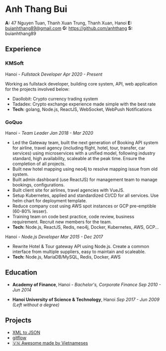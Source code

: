 # Anh Thang Bui

**A:** 47 Nguyen Tuan, Thanh Xuan Trung, Thanh Xuan, Hanoi
**E:** <buianhthang89@gmail.com>
**G:** <https://github.com/anhthang> 
**S:** buianhthang89

## Experience

### KMSoft
Hanoi - *Fullstack Developer*
*Apr 2020 - Present*

Working as fullstack developer, building core system, API, web application for the projects involved below:

* Daollobit: Crypto currency trading system
* Tadadex: Crypto exchange experience made simple with the best rate
* **Tech:** golang, Node.js, ReactJS, WebSocket, WebPush Notifications

### GoQuo
Hanoi - *Team Leader*
*Jan 2018 - Mar 2020*

* Led the Gateway team, built the next generation of Booking API system for airline, travel agency (including flight, hotel, tour, transfer, car services) using microservices with a unified model, following industry standard, high availability, scaleable at the peak time. Ensure the completion of all projects.
* Built new hotel mapping using neo4j to resolve mapping issue from old system.
* Built admin dashboard (use ReactJS) for management team to manage bookings, configurations.
* Built client site for airlines, travel agencies with VueJS.
* Setup Kubernetes, applied and standardized CI/CD for all services. Use helm chart for deployment template.
* Reduce company cost using AWS spot instances or GCP pre-emptible (60-80% lesser).
* Training team on code best practice, code review, business requirement. Recruit new members for the team.
* **Tech:** Node.js, ReactJS, Redis, neo4j, Docker, Kubernetes, AWS, GCP...

Hanoi - *Node.js Developer*
*Mar 2015 - Dec 2017*

* Rewrite Hotel & Tour gateway API using Node.js. Create a common interface from multiple suppliers, easy to maintain and scaleable.
* **Tech:** Node.js, MariaDB/MySQL, Redis, Docker, AWS

## Education

* **Academy of Finance**, Hanoi - *Bachelor's, Corporate Finance*
    *Sep 2010 - Jun 2014*

* **Hanoi University of Science & Technology**, Hanoi
    *Sep 2017 - Jun 2009 (Left without a degree)*

## Projects

* [XML to JSON](https://marketplace.visualstudio.com/items?itemName=buianhthang.xml2json)
* [gitflow](https://marketplace.visualstudio.com/items?itemName=buianhthang.gitflow)
* [🇻🇳 Awesome made by Vietnameses](https://awesome-vietnamese.anhthang.org/)
